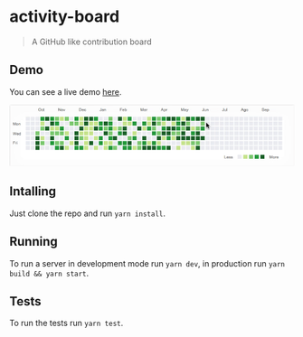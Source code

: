 # activity-board
> A GitHub like contribution board

## Demo

You can see a live demo [here](https://activity-board-kpjmgazopc.now.sh).

<img src="screenshot.gif" width="702">

## Intalling

Just clone the repo and run `yarn install`.

## Running

To run a server in development mode run `yarn dev`, in production run `yarn build && yarn start`.

## Tests

To run the tests run `yarn test`.
